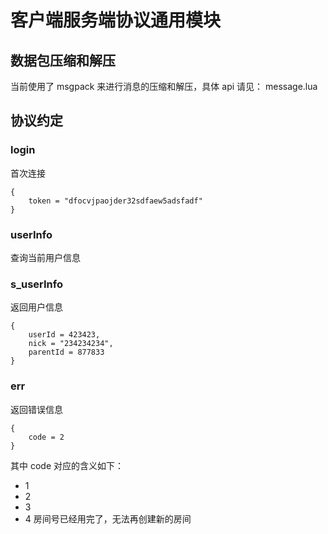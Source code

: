 # 客户端服务端协议通用模块

## 数据包压缩和解压

当前使用了 msgpack 来进行消息的压缩和解压，具体 api 请见： message.lua

## 协议约定

### login

首次连接

```
{
	token = "dfocvjpaojder32sdfaew5adsfadf"
}
```

### userInfo

查询当前用户信息


### s_userInfo

返回用户信息

```
{
	userId = 423423,
	nick = "234234234",
	parentId = 877833
}
```








### err 

返回错误信息

```
{
	code = 2
}
```

其中 code 对应的含义如下：

- 1 
- 2
- 3
- 4 房间号已经用完了，无法再创建新的房间